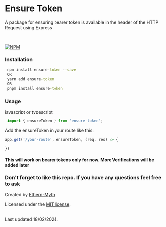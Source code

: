 
# Ensure Token

A package for ensuring bearer token is available in the header of the HTTP Request using Express

<br/>

[![NPM](https://nodei.co/npm/ensure-token.png)](https://nodei.co/npm/ensure-token/)

### Installation

``` cmd
 npm install ensure-token --save
 OR
 yarn add ensure-token
 OR
 pnpm install ensure-token
```

### Usage

javascript or typescript

``` javascript
 import { ensureToken } from 'ensure-token'; 
```

Add the ensureToken in your route like this:

``` javascript
app.get('/your-route', ensureToken, (req, res) => {

})
```

#### This will work on bearer tokens only for now. More Verifications will be added later

### Don't forget to like this repo. If you have any questions feel free to ask

Created by  [Ethern-Myth](http://www.github.com/ethern-myth)
<br/>

Licensed under the [MIT license](http://www.opensource.org/licenses/mit-license).

<br/>
Last updated 18/02/2024.
